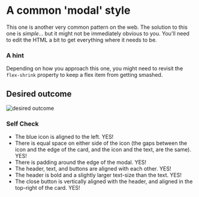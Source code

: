 # A common 'modal' style
This one is another very common pattern on the web. The solution to this one is _simple_... but it might not be immediately obvious to you. You'll need to edit the HTML a bit to get everything where it needs to be.

### A hint
Depending on how you approach this one, you might need to revisit the `flex-shrink` property to keep a flex item from getting smashed.

## Desired outcome

![desired outcome](./desired-outcome.png)

### Self Check

- The blue icon is aligned to the left. YES!
- There is equal space on either side of the icon (the gaps between the icon and the edge of the card, and the icon and the text, are the same).  YES!
- There is padding around the edge of the modal.  YES!
- The header, text, and buttons are aligned with each other.  YES!
- The header is bold and a slightly larger text-size than the text. YES!
- The close button is vertically aligned with the header, and aligned in the top-right of the card. YES!
